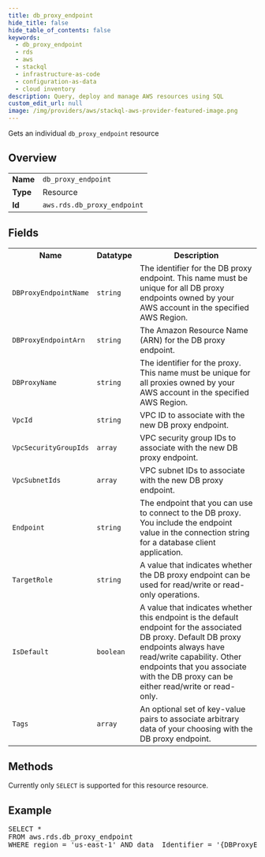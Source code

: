 ```yaml
---
title: db_proxy_endpoint
hide_title: false
hide_table_of_contents: false
keywords:
  - db_proxy_endpoint
  - rds
  - aws
  - stackql
  - infrastructure-as-code
  - configuration-as-data
  - cloud inventory
description: Query, deploy and manage AWS resources using SQL
custom_edit_url: null
image: /img/providers/aws/stackql-aws-provider-featured-image.png
---
```

Gets an individual <code>db_proxy_endpoint</code> resource

## Overview
<table><tbody>
<tr><td><b>Name</b></td><td><code>db_proxy_endpoint</code></td></tr>
<tr><td><b>Type</b></td><td>Resource</td></tr>
<tr><td><b>Id</b></td><td><code>aws.rds.db_proxy_endpoint</code></td></tr>
</tbody></table>

## Fields
<table><tbody>
<tr><th>Name</th><th>Datatype</th><th>Description</th></tr>
<tr><td><code>DBProxyEndpointName</code></td><td><code>string</code></td><td>The identifier for the DB proxy endpoint. This name must be unique for all DB proxy endpoints owned by your AWS account in the specified AWS Region.</td></tr><tr><td><code>DBProxyEndpointArn</code></td><td><code>string</code></td><td>The Amazon Resource Name (ARN) for the DB proxy endpoint.</td></tr><tr><td><code>DBProxyName</code></td><td><code>string</code></td><td>The identifier for the proxy. This name must be unique for all proxies owned by your AWS account in the specified AWS Region.</td></tr><tr><td><code>VpcId</code></td><td><code>string</code></td><td>VPC ID to associate with the new DB proxy endpoint.</td></tr><tr><td><code>VpcSecurityGroupIds</code></td><td><code>array</code></td><td>VPC security group IDs to associate with the new DB proxy endpoint.</td></tr><tr><td><code>VpcSubnetIds</code></td><td><code>array</code></td><td>VPC subnet IDs to associate with the new DB proxy endpoint.</td></tr><tr><td><code>Endpoint</code></td><td><code>string</code></td><td>The endpoint that you can use to connect to the DB proxy. You include the endpoint value in the connection string for a database client application.</td></tr><tr><td><code>TargetRole</code></td><td><code>string</code></td><td>A value that indicates whether the DB proxy endpoint can be used for read/write or read-only operations.</td></tr><tr><td><code>IsDefault</code></td><td><code>boolean</code></td><td>A value that indicates whether this endpoint is the default endpoint for the associated DB proxy. Default DB proxy endpoints always have read/write capability. Other endpoints that you associate with the DB proxy can be either read/write or read-only.</td></tr><tr><td><code>Tags</code></td><td><code>array</code></td><td>An optional set of key-value pairs to associate arbitrary data of your choosing with the DB proxy endpoint.</td></tr>
</tbody></table>

## Methods
Currently only <code>SELECT</code> is supported for this resource resource.

## Example
<pre>
SELECT * 
FROM aws.rds.db_proxy_endpoint
WHERE region = 'us-east-1' AND data__Identifier = '{DBProxyEndpointName}'
</pre>
